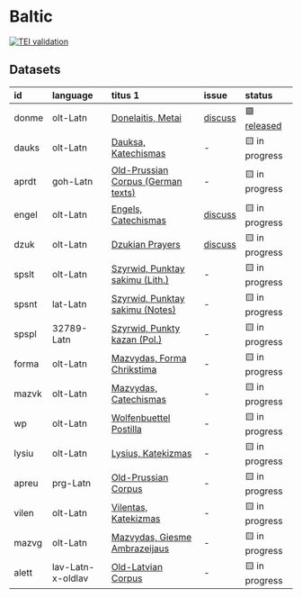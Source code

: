 # Baltic
[![TEI validation](https://github.com/TITUS-2-0/baltic/actions/workflows/validate_data.yaml/badge.svg?branch=main)](https://github.com/TITUS-2-0/baltic/actions/workflows/validate_data.yaml)
## Datasets
| id    | language          | titus 1                                                                                                     | issue                                                   | status                                                       |
|:------|:------------------|:------------------------------------------------------------------------------------------------------------|:--------------------------------------------------------|:-------------------------------------------------------------|
| donme | olt-Latn          | [Donelaitis, Metai](http://titus.uni-frankfurt.de/texte/etcs/balt/lit/donelait/donmetai/donme.htm)          | [discuss](https://github.com/TITUS-2-0/baltic/issues/1) | 🟩 [released](https://titus2.uni-frankfurt.de/dataset/donme) |
| dauks | olt-Latn          | [Dauksa, Katechismas](http://titus.uni-frankfurt.de/texte/etcs/balt/lit/dauksakt/dauks.htm)                 | -                                                       | 🟨 in progress                                               |
| aprdt | goh-Latn          | [Old-Prussian Corpus (German texts)](http://titus.uni-frankfurt.de/texte/etcs/balt/apreuss/aprdt/aprdt.htm) | -                                                       | 🟨 in progress                                               |
| engel | olt-Latn          | [Engels, Catechismas](http://titus.uni-frankfurt.de/texte/etcs/balt/lit/engels/engel.htm)                   | [discuss](https://github.com/TITUS-2-0/baltic/issues/3) | 🟨 in progress                                               |
| dzuk  | olt-Latn          | [Dzukian Prayers](http://titus.uni-frankfurt.de/texte/etcs/balt/lit/dzuk/dzuk.htm)                          | [discuss](https://github.com/TITUS-2-0/baltic/issues/2) | 🟨 in progress                                               |
| spslt | olt-Latn          | [Szyrwid, Punktay sakimu (Lith.)](http://titus.uni-frankfurt.de/texte/etcs/balt/lit/spslt/spslt.htm)        | -                                                       | 🟨 in progress                                               |
| spsnt | lat-Latn          | [Szyrwid, Punktay sakimu (Notes)](http://titus.uni-frankfurt.de/texte/etcs/balt/lit/spsnt/spsnt.htm)        | -                                                       | 🟨 in progress                                               |
| spspl | 32789-Latn        | [Szyrwid, Punkty kazan (Pol.)](http://titus.uni-frankfurt.de/texte/etcs/balt/lit/spspl/spspl.htm)           | -                                                       | 🟨 in progress                                               |
| forma | olt-Latn          | [Mazvydas, Forma Chrikstima](http://titus.uni-frankfurt.de/texte/etcs/balt/lit/forma/forma.htm)             | -                                                       | 🟨 in progress                                               |
| mazvk | olt-Latn          | [Mazvydas, Catechismas](http://titus.uni-frankfurt.de/texte/etcs/balt/lit/mazvkat/mazvk.htm)                | -                                                       | 🟨 in progress                                               |
| wp    | olt-Latn          | [Wolfenbuettel Postilla](http://titus.uni-frankfurt.de/texte/etcs/balt/lit/wp/wp.htm)                       | -                                                       | 🟨 in progress                                               |
| lysiu | olt-Latn          | [Lysius, Katekizmas](http://titus.uni-frankfurt.de/texte/etcs/balt/lit/lysius/lysiu.htm)                    | -                                                       | 🟨 in progress                                               |
| apreu | prg-Latn          | [Old-Prussian Corpus](http://titus.uni-frankfurt.de/texte/etcs/balt/apreuss/apreuss/apreu.htm)              | -                                                       | 🟨 in progress                                               |
| vilen | olt-Latn          | [Vilentas, Katekizmas](http://titus.uni-frankfurt.de/texte/etcs/balt/lit/vilentas/vilen.htm)                | -                                                       | 🟨 in progress                                               |
| mazvg | olt-Latn          | [Mazvydas, Giesme Ambrazeijaus](http://titus.uni-frankfurt.de/texte/etcs/balt/lit/mazvga/mazvg.htm)         | -                                                       | 🟨 in progress                                               |
| alett | lav-Latn-x-oldlav | [Old-Latvian Corpus](http://titus.uni-frankfurt.de/texte/etcs/balt/lett/alett/alett.htm)                    | -                                                       | 🟨 in progress                                               |